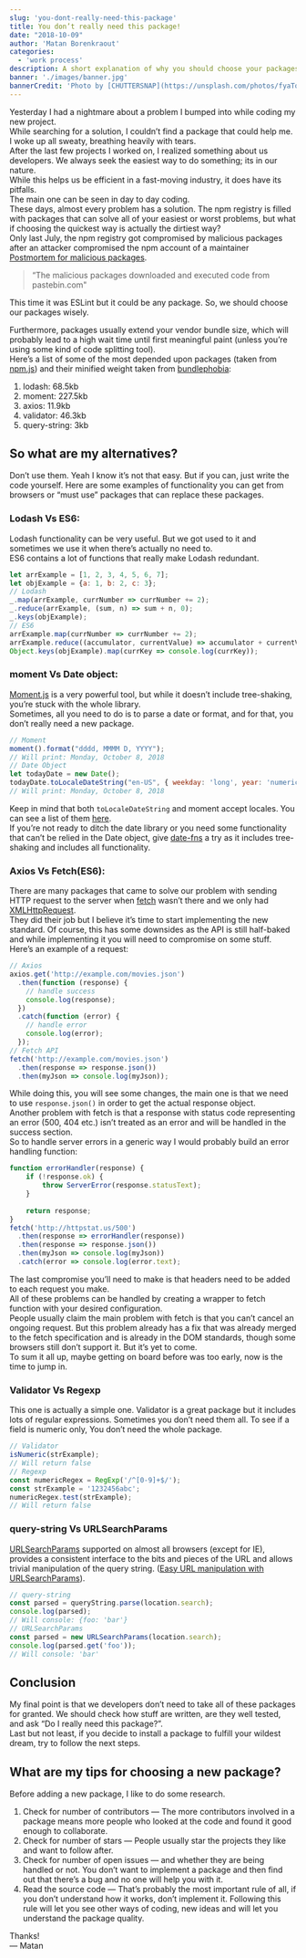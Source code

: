 ```yaml
---
slug: 'you-dont-really-need-this-package'
title: You don’t really need this package!
date: "2018-10-09"
author: 'Matan Borenkraout'
categories:
  - 'work process'
description: A short explanation of why you should choose your packages wisely
banner: './images/banner.jpg'
bannerCredit: 'Photo by [CHUTTERSNAP](https://unsplash.com/photos/fyaTq-fIlro)'
---
```


Yesterday I had a nightmare about a problem I bumped into while coding my new project.  
While searching for a solution, I couldn’t find a package that could help me. I woke up all sweaty, breathing heavily with tears.  
After the last few projects I worked on, I realized something about us developers. We always seek the easiest way to do something; its in our nature.  
While this helps us be efficient in a fast-moving industry, it does have its pitfalls.  
The main one can be seen in day to day coding.  
These days, almost every problem has a solution. The npm registry is filled with packages that can solve all of your easiest or worst problems, but what if choosing the quickest way is actually the dirtiest way?  
Only last July, the npm registry got compromised by malicious packages after an attacker compromised the npm account of a maintainer [Postmortem for malicious packages](https://eslint.org/blog/2018/07/postmortem-for-malicious-package-publishes).

> “The malicious packages downloaded and executed code from pastebin.com"

This time it was ESLint but it could be any package. So, we should choose our packages wisely.

Furthermore, packages usually extend your vendor bundle size, which will probably lead to a high wait time until first meaningful paint (unless you’re using some kind of code splitting tool).  
Here’s a list of some of the most depended upon packages (taken from [npm.js](https://www.npmjs.com/browse/depended)) and their minified weight taken from [bundlephobia](https://bundlephobia.com/):  
1. lodash: 68.5kb
2. moment: 227.5kb
3. axios: 11.9kb
4. validator: 46.3kb
5. query-string: 3kb

## So what are my alternatives?
Don’t use them. Yeah I know it’s not that easy. But if you can, just write the code yourself. Here are some examples of functionality you can get from browsers or “must use” packages that can replace these packages.

### Lodash Vs ES6:
Lodash functionality can be very useful. But we got used to it and sometimes we use it when there’s actually no need to.  
ES6 contains a lot of functions that really make Lodash redundant.

```js
let arrExample = [1, 2, 3, 4, 5, 6, 7];
let objExample = {a: 1, b: 2, c: 3};
// Lodash
_.map(arrExample, currNumber => currNumber += 2);
_.reduce(arrExample, (sum, n) => sum + n, 0);
_.keys(objExample);
// ES6
arrExample.map(currNumber => currNumber += 2);
arrExample.reduce((accumulator, currentValue) => accumulator + currentValue);
Object.keys(objExample).map(currKey => console.log(currKey));
```

### moment Vs Date object:
[Moment.js](https://momentjs.com/) is a very powerful tool, but while it doesn’t include tree-shaking, you’re stuck with the whole library.  
Sometimes, all you need to do is to parse a date or format, and for that, you don’t really need a new package.

```js
// Moment
moment().format("dddd, MMMM D, YYYY");
// Will print: Monday, October 8, 2018
// Date Object
let todayDate = new Date();
todayDate.toLocaleDateString("en-US", { weekday: 'long', year: 'numeric', month: 'long', day: 'numeric' });
// Will print: Monday, October 8, 2018
```

Keep in mind that both `toLocaleDateString` and moment accept locales. You can see a list of them [here](https://github.com/libyal/libfwnt/wiki/Language-Code-identifiers#language-identifiers).  
If you’re not ready to ditch the date library or you need some functionality that can’t be relied in the Date object, give [date-fns](https://date-fns.org/) a try as it includes tree-shaking and includes all functionality.

### Axios Vs Fetch(ES6):
There are many packages that came to solve our problem with sending HTTP request to the server when [fetch](https://developer.mozilla.org/en-US/docs/Web/API/Fetch_API/Using_Fetch) wasn’t there and we only had [XMLHttpRequest](https://developer.mozilla.org/en-US/docs/Web/API/XMLHttpRequest).  
They did their job but I believe it’s time to start implementing the new standard. Of course, this has some downsides as the API is still half-baked and while implementing it you will need to compromise on some stuff.  
Here’s an example of a request:

```js
// Axios
axios.get('http://example.com/movies.json')
  .then(function (response) {
    // handle success
    console.log(response);
  })
  .catch(function (error) {
    // handle error
    console.log(error);
  });
// Fetch API
fetch('http://example.com/movies.json')
  .then(response => response.json())
  .then(myJson => console.log(myJson));
```

While doing this, you will see some changes, the main one is that we need to use `response.json()` in order to get the actual response object.  
Another problem with fetch is that a response with status code representing an error (500, 404 etc.) isn’t treated as an error and will be handled in the success section.  
So to handle server errors in a generic way I would probably build an error handling function:

```js
function errorHandler(response) {
    if (!response.ok) {
        throw ServerError(response.statusText);
    } 
    
    return response;
}
fetch('http://httpstat.us/500')
  .then(response => errorHandler(response))
  .then(response => response.json())
  .then(myJson => console.log(myJson))
  .catch(error => console.log(error.text);
```

The last compromise you’ll need to make is that headers need to be added to each request you make.  
All of these problems can be handled by creating a wrapper to fetch function with your desired configuration.  
People usually claim the main problem with fetch is that you can’t cancel an ongoing request. But this problem already has a fix that was already merged to the fetch specification and is already in the DOM standards, though some browsers still don’t support it. But it’s yet to come.  
To sum it all up, maybe getting on board before was too early, now is the time to jump in.  

### Validator Vs Regexp
This one is actually a simple one. Validator is a great package but it includes lots of regular expressions. Sometimes you don’t need them all. To see if a field is numeric only, You don’t need the whole package.

```js
// Validator
isNumeric(strExample);
// Will return false
// Regexp
const numericRegex = RegExp('/^[0-9]+$/');
const strExample = '1232456abc';
numericRegex.test(strExample);
// Will return false
```
### query-string Vs URLSearchParams
[URLSearchParams](https://developer.mozilla.org/en-US/docs/Web/API/URLSearchParams) supported on almost all browsers (except for IE), provides a consistent interface to the bits and pieces of the URL and allows trivial manipulation of the query string. ([Easy URL manipulation with URLSearchParams](https://developers.google.com/web/updates/2016/01/urlsearchparams?hl=en)).

```js
// query-string
const parsed = queryString.parse(location.search);
console.log(parsed);
// Will console: {foo: 'bar'}
// URLSearchParams
const parsed = new URLSearchParams(location.search);
console.log(parsed.get('foo'));
// Will console: 'bar'
```

## Conclusion
My final point is that we developers don’t need to take all of these packages for granted. We should check how stuff are written, are they well tested, and ask “Do I really need this package?”.  
Last but not least, if you decide to install a package to fulfill your wildest dream, try to follow the next steps.  

## What are my tips for choosing a new package?
Before adding a new package, I like to do some research.
1. Check for number of contributors — The more contributors involved in a package means more people who looked at the code and found it good enough to collaborate.
2. Check for number of stars — People usually star the projects they like and want to follow after.
3. Check for number of open issues — and whether they are being handled or not. You don’t want to implement a package and then find out that there’s a bug and no one will help you with it.
4. Read the source code — That’s probably the most important rule of all, if you don’t understand how it works, don’t implement it. Following this rule will let you see other ways of coding, new ideas and will let you understand the package quality.

Thanks!  
— Matan